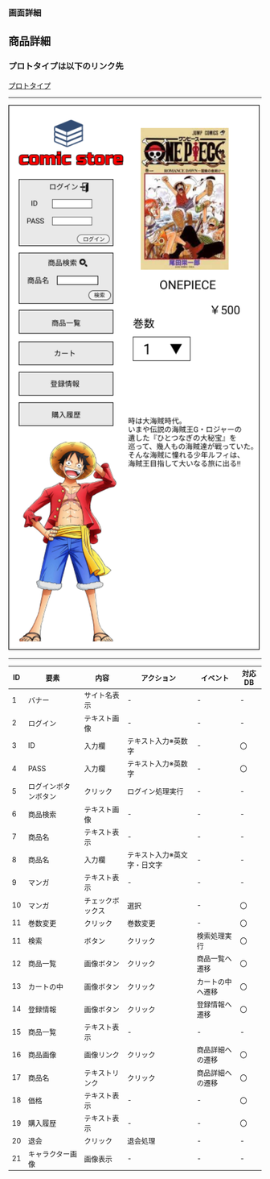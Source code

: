 ### 画面詳細
## 商品詳細
### プロトタイプは以下のリンク先
[プロトタイプ](https://www.figma.com/file/1qrEKi7iktAY3U27hFIezf/Untitled?node-id=0%3A1)
*****
<img src="../img/商品詳細.png" width="500">

*****

| ID | 要素 | 内容 | アクション | イベント | 対応DB |
|----|------|------|-----------|----------|--------|
|1   |バナー|サイト名表示|-     |-         |-       |
|2   |ログイン|テキスト画像|-   |-         |-       |
|3   |ID|入力欄|テキスト入力※英数字|-            |〇      |
|4   |PASS|入力欄|テキスト入力※英数字|-           |〇      |
|5   |ログインボタンボタン|クリック|ログイン処理実行|- |- |
|6   |商品検索|テキスト画像|-   |-         |-      |
|7   |商品名|テキスト表示|-     |-        |-       |
|8   |商品名|入力欄|テキスト入力※英文字・日文字|-        |-       |
|9   |マンガ|テキスト表示|-     |-        |-       |
|10  |マンガ|チェックボックス|選択|-      |〇      |
|11  |巻数変更|クリック|巻数変更|-        |〇       |
|11  |検索  |ボタン|クリック   |検索処理実行|〇    |
|12  |商品一覧|画像ボタン|クリック|商品一覧へ遷移|〇|
|13  |カートの中|画像ボタン|クリック|カートの中へ遷移|〇|
|14  |登録情報|画像ボタン|クリック|登録情報へ遷移|〇|
|15  |商品一覧|テキスト表示|-     |-      |-        |
|16  |商品画像|画像リンク|クリック|商品詳細への遷移|〇|
|17  |商品名|テキストリンク|クリック|商品詳細への遷移|〇|
|18  |価格|テキスト表示|-       |-      |〇      |
|19  |購入履歴|テキスト表示|-     |-      |〇      |
|20  |退会   |クリック|退会処理   |-      |-       |
|21  |キャラクター画像|画像表示|-   |-     |-      |

